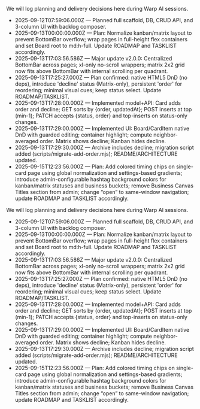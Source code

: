 We will log planning and delivery decisions here during Warp AI sessions.

- 2025-09-12T07:59:06.000Z — Planned full scaffold, DB, CRUD API, and 3-column UI with backlog composer.
- 2025-09-13T00:00:00.000Z — Plan: Normalize kanban/matrix layout to prevent BottomBar overflow; wrap pages in full-height flex containers and set Board root to md:h-full. Update ROADMAP and TASKLIST accordingly.
- 2025-09-13T17:03:56.586Z — Major update v2.0.0: Centralized BottomBar across pages; xl-only no-scroll wrappers; matrix 2x2 grid now fits above BottomBar with internal scrolling per quadrant.
- 2025-09-13T17:25:27.000Z — Plan confirmed: native HTML5 DnD (no deps), introduce 'decline' status (Matrix-only), persistent 'order' for reordering; minimal visual cues; keep status select. Update ROADMAP/TASKLIST.
- 2025-09-13T17:28:00.000Z — Implemented model+API: Card adds order and decline; GET sorts by {order, updatedAt}; POST inserts at top (min-1); PATCH accepts {status, order} and top-inserts on status-only changes.
- 2025-09-13T17:29:00.000Z — Implemented UI: Board/CardItem native DnD with guarded editing; container highlight; compute neighbor-averaged order. Matrix shows decline; Kanban hides decline.
- 2025-09-13T17:29:30.000Z — Archive includes decline; migration script added (scripts/migrate-add-order.mjs); README/ARCHITECTURE updated.
- 2025-09-15T12:23:56.000Z — Plan: Add colored timing chips on single-card page using global normalization and settings-based gradients; introduce admin-configurable hashtag background colors for kanban/matrix statuses and business buckets; remove Business Canvas Titles section from admin; change “open” to same-window navigation; update ROADMAP and TASKLIST accordingly.

We will log planning and delivery decisions here during Warp AI sessions.

- 2025-09-12T07:59:06.000Z — Planned full scaffold, DB, CRUD API, and 3-column UI with backlog composer.
- 2025-09-13T00:00:00.000Z — Plan: Normalize kanban/matrix layout to prevent BottomBar overflow; wrap pages in full-height flex containers and set Board root to md:h-full. Update ROADMAP and TASKLIST accordingly.
- 2025-09-13T17:03:56.586Z — Major update v2.0.0: Centralized BottomBar across pages; xl-only no-scroll wrappers; matrix 2x2 grid now fits above BottomBar with internal scrolling per quadrant.
- 2025-09-13T17:25:27.000Z — Plan confirmed: native HTML5 DnD (no deps), introduce 'decline' status (Matrix-only), persistent 'order' for reordering; minimal visual cues; keep status select. Update ROADMAP/TASKLIST.
- 2025-09-13T17:28:00.000Z — Implemented model+API: Card adds order and decline; GET sorts by {order, updatedAt}; POST inserts at top (min-1); PATCH accepts {status, order} and top-inserts on status-only changes.
- 2025-09-13T17:29:00.000Z — Implemented UI: Board/CardItem native DnD with guarded editing; container highlight; compute neighbor-averaged order. Matrix shows decline; Kanban hides decline.
- 2025-09-13T17:29:30.000Z — Archive includes decline; migration script added (scripts/migrate-add-order.mjs); README/ARCHITECTURE updated.
- 2025-09-15T12:23:56.000Z — Plan: Add colored timing chips on single-card page using global normalization and settings-based gradients; introduce admin-configurable hashtag background colors for kanban/matrix statuses and business buckets; remove Business Canvas Titles section from admin; change “open” to same-window navigation; update ROADMAP and TASKLIST accordingly.
